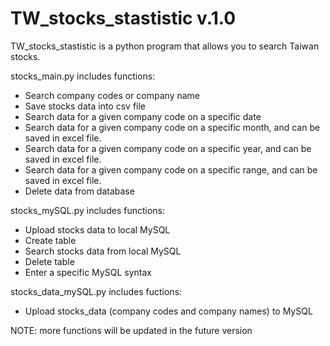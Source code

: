 # TW_stocks_stastistic v.1.0


TW_stocks_stastistic is a python program that allows you to search Taiwan stocks. 


stocks_main.py includes functions:
* Search company codes or company name
* Save stocks data into csv file
* Search data for a given company code on a specific date
* Search data for a given company code on a specific month, and can be saved in excel file.
* Search data for a given company code on a specific year, and can be saved in excel file.
* Search data for a given company code on a specific range, and can be saved in excel file.
* Delete data from database 


stocks_mySQL.py includes functions:
* Upload stocks data to local MySQL
* Create table
* Search stocks data from local MySQL
* Delete table
* Enter a specific MySQL syntax


stocks_data_mySQL.py includes fuctions:
* Upload stocks_data (company codes and company names) to MySQL


NOTE: more functions will be updated in the future version

